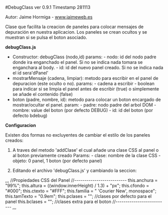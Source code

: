 
#DebugClass ver 0.9.1 Timestamp 281113

Autor: Jaime Hormiga - www.jaimeweb.es

Clase que facilita la creacion de paneles para colocar mensajes de depuración en nuestra aplicacion.
Los paneles se crean ocultos y se muestran si se pulsa el boton asociado.

**debugClass.js**

* Constructor:  debugClass (nodo,id)
    params:
        - nodo: id del nodo padre donde ira enganchado el panel. Si no se indica nada tomara se enganchara al body.
        - id: id del nuevo panel creado. Si no se indica nada el id sera'dPanel'
* mostrarMensaje (cadena, limpiar): metodo para escribir en el panel de depuracion (este oculto o no).
    params:
        - cadena a escribir
        - boolean para indicar si se limpia el panel antes de escribir (true) o simplemente se añade el contenido (false)
* boton (padre, nombre, id): metodo para colocar un boton encargado de mostrar/ocultar el panel.
    param:
        - padre: nodo padre del arbol DOM
        - nombre: value del boton (por defecto DEBUG)
        - id: id del boton (por defecto bdebug)

**Configuracion**

Existen dos formas no excluyentes de cambiar el estilo de los paneles creados:

1. A traves del metodo 'addClase' el cual añade una clase CSS al panel o al boton previamente creado
    Params:
        - clase: nombre de la clase CSS
        - objeto: 0 panel, 1 boton (por defecto panel)

2. Editando el archivo 'debugClass.js' y cambiando la seccion:

,,,
//Propiedades CSS del Panel
    //--------------------------
    this.anchura = "99%";
    this.altura = ((window.innerHeight) / 1.3) + "px";
    this.cfondo = "#000";
    this.ctexto = "#FFF";
    this.familia = " 'Courier New', monospace";
    this.tamTexto = "0.9em";
    this.pclases = ""; //clases por defecto para el panel
    this.bclases = ""; //clases extra para el boton
    //--------------------------
,,,

